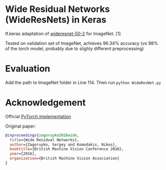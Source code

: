 # Wide Residual Networks (WideResNets) in Keras
tf.keras adaptation of [wideresnet-50-2](https://arxiv.org/pdf/1605.07146v1.pdf) for ImageNet. [1]

Tested on validation set of ImageNet, achieves 96.34% accuracy (vs 98% of the torch model, probably due to slighly different preprocessing)

# Evaluation
Add the path to ImageNet folder in Line 114. Then run ```python WideResNet.py```

# Acknowledgement
Official [PyTorch implementation](https://github.com/xternalz/WideResNet-pytorch)

Original paper:
```bibtex
@inproceedings{zagoruyko2016wide,
  title={Wide Residual Networks},
  author={Zagoruyko, Sergey and Komodakis, Nikos},
  booktitle={British Machine Vision Conference 2016},
  year={2016},
  organization={British Machine Vision Association}
}
```
